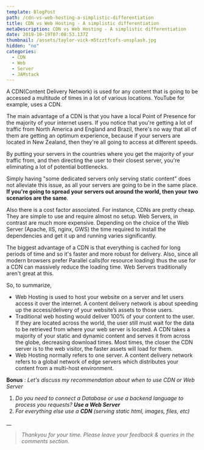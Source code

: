 ```yaml
---
template: BlogPost
path: /cdn-vs-web-hosting-a-simplistic-differentiation
title: CDN vs Web Hosting - A simplistic differentiation
metaDescription: CDN vs Web Hosting - A simplistic differentiation
date: 2019-10-19T07:08:53.137Z
thumbnail: /assets/taylor-vick-m5tzztfcofs-unsplash.jpg
hidden: "no"
categories:
  - CDN
  - Web
  - Server
  - JAMstack
---
```


A CDN(Content Delivery Network) is used for any content that is going to be accessed a multitude of times in a lot of various locations. YouTube for example, uses a CDN.

The main advantage of a CDN is that you have a local Point of Presence for the majority of your internet users. If you notice that you're getting a lot of traffic from North America and England and Brazil, there's no way that all of them are getting an optimum experience, because if your servers are located in New Zealand, then they're all going to access at different speeds.

By putting your servers in the countries where you get the majority of your traffic from, and then directing the user to their closest server, you're eliminating a lot of potential bottlenecks.

Simply having "some dedicated servers only serving static content" does not alleviate this issue, as all your servers are going to be in the same place. **If you're going to spread your servers out around the world, then your two scenarios are the same**.

Also there is a cost factor associated. For instance, CDNs are pretty cheap. They are simple to use and require almost no setup. Web Servers, in contrast are much more expensive. Depending on the choice of the Web Server (Apache, IIS, nginx, GWS) the time required to install the dependencies and get it up and running varies significantly.

The biggest advantage of a CDN is that everything is cached for long periods of time and so it's faster and more robust for delivery. Also, since all modern browsers prefer Parallel calls(for resource loading) thus the use for a CDN can massively reduce the loading time. Web Servers traditionally aren't great at this.

So, to summarize,

- Web Hosting is used to host your website on a server and let users access it over the internet. A content delivery network is about speeding up the access/delivery of your website’s assets to those users.
- Traditional web hosting would deliver 100% of your content to the user. If they are located across the world, the user still must wait for the data to be retrieved from where your web server is located. A CDN takes a majority of your static and dynamic content and serves it from across the globe, decreasing download times. Most times, the closer the CDN server is to the web visitor, the faster assets will load for them.
- Web Hosting normally refers to one server. A content delivery network refers to a global network of edge servers which distributes your content from a multi-host environment.

**Bonus** : _Let's discuss my recommendation about when to use CDN or Web Server_

1. _Do you need to connect a Database or use a backend language to process you requests? **Use a Web Server**_
2. _For everything else use a **CDN**_ _(serving static html, images, files, etc)_

\_\_

> _Thankyou for your time. Please leave your feedback & queries in the comments section._
